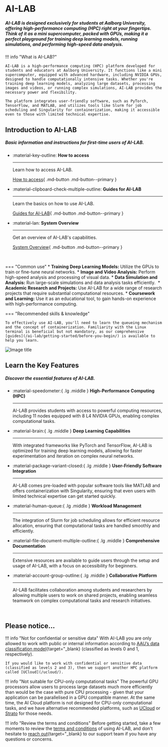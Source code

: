 # AI-LAB

##### AI-LAB is designed exclusively for students at Aalborg University, offering high-performance computing (HPC) right at your fingertips. Think of it as a mini supercomputer, packed with GPUs, making it a perfect playground for training deep learning models, running simulations, and performing high-speed data analysis.

!!! info "What is AI-LAB?"

    AI-LAB is a high-performance computing (HPC) platform developed for students and educators at Aalborg University. It functions like a mini supercomputer, equipped with advanced hardware, including NVIDIA GPUs, designed to handle computationally intensive tasks. Whether you're training deep learning models, analyzing large datasets, processing images and videos, or running complex simulations, AI-LAB provides the necessary power and flexibility. 
    
    The platform integrates user-friendly software, such as PyTorch, TensorFlow, and MATLAB, and utilizes tools like Slurm for job scheduling and Singularity for containerization, making it accessible even to those with limited technical expertise.

## Introduction to AI-LAB

##### Basic information and instructions for first-time users of AI-LAB.

<div class="grid cards grid-three grid-button-bottom" markdown>

<!--
Icons can be searched and found here:
https://squidfunk.github.io/mkdocs-material/reference/icons-emojis/ (best, is to use the ones starting with material)
-->

- :material-key-outline: __How to access__ 

    ---

    Learn how to access AI-LAB.
  
    [How to access](/ai-lab/how-to-access/){ .md-button .md-button--primary }

- :material-clipboard-check-multiple-outline: __Guides for AI-LAB__ 

    ---

    Learn the basics on how to use AI-LAB.

    [Guides for AI-LAB](/ai-lab/getting-started/before-you-begin/){ .md-button .md-button--primary }

- :material-lan: __System Overview__ 

    ---

    Get an overview of AI-LAB's capabilities.

    [System Overview](/ai-lab/system-overview/){ .md-button .md-button--primary }

</div>


<br> <!-- Just a little break -->

<div class="grid" markdown>

=== "Common use"
    * **Training Deep Learning Models:** Utilize the GPUs to train or fine-tune neural networks.
    * **Image and Video Analysis:** Perform high-speed analysis and processing of visual data.
    * **Data Simulation and Analysis:** Run large-scale simulations and data analysis tasks efficiently. 
    * **Academic Research and Projects:** Use AI-LAB for a wide range of research projects that require substantial computational resources.
    * **Coursework and Learning:** Use it as an educational tool, to gain hands-on experience with high-performance computing.

=== "Recommended skills & knowledge"

    To effectively use AI-LAB, you'll need to learn the queueing mechanism and the concept of containerization. Familiarity with the Linux terminal is beneficial but not mandatory, as our comprehensive [guides](/ai-lab/getting-started/before-you-begin/) is available to help you learn. 


![Image title](/assets/img/ai-lab-hero.jpg)

</div>

## Learn the Key Features

##### Discover the essential features of AI-LAB.


<div class="grid cards grid-three" markdown>

<!--
Icons can be searched and found here:
https://squidfunk.github.io/mkdocs-material/reference/icons-emojis/ (best, is to use the ones starting with material)
-->

-   :material-speedometer:{ .lg .middle } __High-Performance Computing (HPC)__

    ---
    
    AI-LAB provides students with access to powerful computing resources, including 11 nodes equipped with 8 L4 NVIDIA GPUs, enabling complex computational tasks.

-   :material-brain:{ .lg .middle } __Deep Learning Capabilities__

    ---
    
    With integrated frameworks like PyTorch and TensorFlow, AI-LAB is optimized for training deep learning models, allowing for faster experimentation and iteration on complex neural networks.

-   :material-package-variant-closed:{ .lg .middle } __User-Friendly Software Integration__

    ---
    
    AI-LAB comes pre-loaded with popular software tools like MATLAB and offers containerization with Singularity, ensuring that even users with limited technical expertise can get started quickly.

-   :material-human-queue:{ .lg .middle } __Workload Management__

    ---
    
    The integration of Slurm for job scheduling allows for efficient resource allocation, ensuring that computational tasks are handled smoothly and efficiently.

-   :material-file-document-multiple-outline:{ .lg .middle } __Comprehensive Documentation__

    ---
    
    Extensive resources are available to guide users through the setup and usage of AI-LAB, with a focus on accessibility for beginners.

-   :material-account-group-outline:{ .lg .middle } __Collaborative Platform__

    ---
    
    AI-LAB facilitates collaboration among students and researchers by allowing multiple users to work on shared projects, enabling seamless teamwork on complex computational tasks and research initiatives.

</div>

<br> <!-- Just a little break -->

## Please notice...

!!! info "Not for confidential or sensitive data"
    With AI-LAB you are only allowed to work with public or internal information according to [AAU’s data classification model](https://www.security.aau.dk/data-classification){target="_blank} (classified as levels 0 and 1, respectively).

    If you would like to work with confidential or sensitive data (classified as levels 2 and 3), then we support another HPC platform called [UCloud](/ucloud/).

!!! info "Not suitable for CPU-only computational tasks"
    The powerful GPU processors allow users to process large datasets much more efficiently than would be the case with pure CPU processing - given that your application can be parallelised in a GPU compatible manner. At the same time, the AI Cloud platform is not designed for CPU-only computational tasks, and we have alternative recommended platforms, such as [UCloud](/ucloud/) or [Strato](/strato/) for those needs.

!!! info "Review the terms and conditions"
    Before getting started, take a few moments to review the [terms and conditions](/assets/terms-and-conditions-ai-lab.pdf) of using AI-LAB, and don't hesitate to [reach out](https://serviceportal.aau.dk/serviceportal?id=emp_taxonomy_topic&topic_id=82a253e8838fc21053711d447daad328){target="_blank} to our support team if you have any questions or concerns.